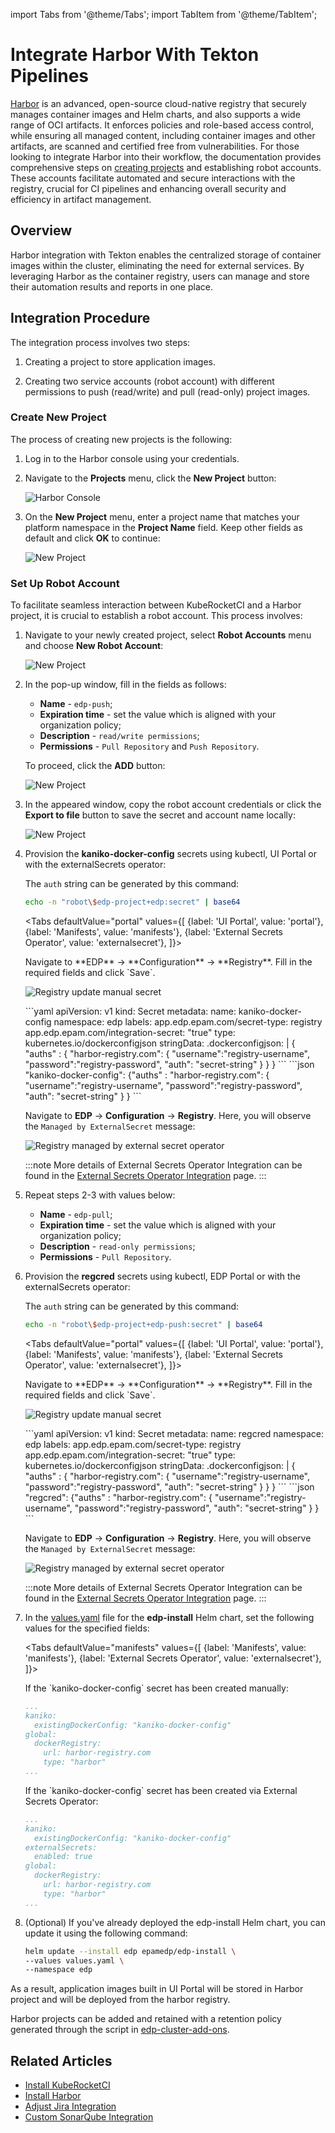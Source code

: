 import Tabs from '@theme/Tabs';
import TabItem from '@theme/TabItem';

# Integrate Harbor With Tekton Pipelines

[Harbor](https://goharbor.io/) is an advanced, open-source cloud-native registry that securely manages container images and Helm charts, and also supports a wide range of OCI artifacts. It enforces policies and role-based access control, while ensuring all managed content, including container images and other artifacts, are scanned and certified free from vulnerabilities. For those looking to integrate Harbor into their workflow, the documentation provides comprehensive steps on [creating projects](https://goharbor.io/docs/2.0.0/working-with-projects/create-projects/) and establishing robot accounts. These accounts facilitate automated and secure interactions with the registry, crucial for CI pipelines and enhancing overall security and efficiency in artifact management.

## Overview

Harbor integration with Tekton enables the centralized storage of container images within the cluster,
eliminating the need for external services. By leveraging Harbor as the container registry, users can manage
and store their automation results and reports in one place.

## Integration Procedure

The integration process involves two steps:

1. Creating a project to store application images.

2. Creating two service accounts (robot account) with different permissions to push (read/write) and pull (read-only) project images.

### Create New Project

The process of creating new projects is the following:

1. Log in to the Harbor console using your credentials.
2. Navigate to the **Projects** menu, click the **New Project** button:

    ![Harbor Console](../../assets/operator-guide/harbor-console-projects.png "Projects menu")

3. On the **New Project** menu, enter a project name that matches your platform namespace in the **Project Name** field. Keep other fields as default and click **OK** to continue:

    ![New Project](../../assets/operator-guide/harbor-new-project.png "New Project menu")

### Set Up Robot Account

To facilitate seamless interaction between KubeRocketCI and a Harbor project, it is crucial to establish a robot account. This process involves:

1. Navigate to your newly created project, select **Robot Accounts** menu and choose **New Robot Account**:

    ![New Project](../../assets/operator-guide/harbor-robot-accounts-menu.png "Create Robot Account menu")

2. In the pop-up window, fill in the fields as follows:

    * **Name** - `edp-push`;
    * **Expiration time** -  set the value which is aligned with your organization policy;
    * **Description** - `read/write permissions`;
    * **Permissions** - `Pull Repository` and `Push Repository`.

    To proceed, click the **ADD** button:

    ![New Project](../../assets/operator-guide/harbor-create-robot-account.png "Robot Accounts menu")

3. In the appeared window, copy the robot account credentials or click the **Export to file** button to save the secret and account name locally:

    ![New Project](../../assets/operator-guide/harbor-new-credentials-of-robot-account.png "New credentials for Robot Account")

4. Provision the **kaniko-docker-config** secrets using kubectl, UI Portal or with the externalSecrets operator:

    The `auth` string can be generated by this command:

    ```bash
    echo -n "robot\$edp-project+edp:secret" | base64
    ```

    <Tabs
      defaultValue="portal"
      values={[
        {label: 'UI Portal', value: 'portal'},
        {label: 'Manifests', value: 'manifests'},
        {label: 'External Secrets Operator', value: 'externalsecret'},
      ]}>

      <TabItem value="portal">
      Navigate to **EDP** -> **Configuration** -> **Registry**. Fill in the required fields and click `Save`.

      ![Registry update manual secret](../../assets/operator-guide/regcred-secret.png "Registry update manual secret")
      </TabItem>

      <TabItem value="manifests">
      ```yaml
        apiVersion: v1
        kind: Secret
        metadata:
          name: kaniko-docker-config
          namespace: edp
          labels:
            app.edp.epam.com/secret-type: registry
            app.edp.epam.com/integration-secret: "true"
        type: kubernetes.io/dockerconfigjson
        stringData:
          .dockerconfigjson: |
            {
              "auths" : {
                "harbor-registry.com":
                  {
                    "username":"registry-username",
                    "password":"registry-password",
                    "auth": "secret-string"
                  }
              }
            }
      ```
      </TabItem>

      <TabItem value="externalsecret">
      ```json
      "kaniko-docker-config":
        {"auths" : "harbor-registry.com":
          {
            "username":"registry-username",
            "password":"registry-password",
            "auth": "secret-string"
          }
        }
      ```

      Navigate to **EDP** -> **Configuration** -> **Registry**. Here, you will observe the `Managed by ExternalSecret` message:

      ![Registry managed by external secret operator](../../assets/operator-guide/kaniko-secret.png "Registry managed by external secret operator")

      :::note
        More details of External Secrets Operator Integration can be found in the [External Secrets Operator Integration](../external-secrets-operator-integration.md) page.
      :::
      </TabItem>

    </Tabs>

5. Repeat steps 2-3 with values below:

    * **Name** - `edp-pull`;
    * **Expiration time** -  set the value which is aligned with your organization policy;
    * **Description** - `read-only permissions`;
    * **Permissions** - `Pull Repository`.

6. Provision the **regcred** secrets using kubectl, EDP Portal or with the externalSecrets operator:

    The `auth` string can be generated by this command:<br />

    ```bash
    echo -n "robot\$edp-project+edp-push:secret" | base64
    ```

    <Tabs
      defaultValue="portal"
      values={[
        {label: 'UI Portal', value: 'portal'},
        {label: 'Manifests', value: 'manifests'},
        {label: 'External Secrets Operator', value: 'externalsecret'},
      ]}>

      <TabItem value="portal">
      Navigate to **EDP** -> **Configuration** -> **Registry**. Fill in the required fields and click `Save`.

      ![Registry update manual secret](../../assets/operator-guide/regcred-externalsecret.png "Registry update manual secret")
      </TabItem>

      <TabItem value="manifests">
      ```yaml
      apiVersion: v1
      kind: Secret
      metadata:
        name: regcred
        namespace: edp
        labels:
          app.edp.epam.com/secret-type: registry
          app.edp.epam.com/integration-secret: "true"
      type: kubernetes.io/dockerconfigjson
      stringData:
        .dockerconfigjson: |
          {
            "auths" : {
              "harbor-registry.com":
                {
                  "username":"registry-username",
                  "password":"registry-password",
                  "auth": "secret-string"
                }
            }
          }
      ```
      </TabItem>

      <TabItem value="externalsecret">
      ```json
      "regcred":
        {"auths" : "harbor-registry.com":
          {
            "username":"registry-username",
            "password":"registry-password",
            "auth": "secret-string"
          }
        }
      ```

      Navigate to **EDP** -> **Configuration** -> **Registry**. Here, you will observe the `Managed by ExternalSecret` message:

      ![Registry managed by external secret operator](../../assets/operator-guide/kaniko-externalsecret.png "Registry managed by external secret operator")

      :::note
        More details of External Secrets Operator Integration can be found in the [External Secrets Operator Integration](../external-secrets-operator-integration.md) page.
      :::
      </TabItem>
    </Tabs>

7. In the [values.yaml](https://github.com/epam/edp-install/blob/master/deploy-templates/values.yaml) file for the **edp-install** Helm chart, set the following values for the specified fields:

    <Tabs
      defaultValue="manifests"
      values={[
        {label: 'Manifests', value: 'manifests'},
        {label: 'External Secrets Operator', value: 'externalsecret'},
      ]}>

      <TabItem value="manifests">
      If the `kaniko-docker-config` secret has been created manually:

      ```yaml title="values.yaml"
      ...
      kaniko:
        existingDockerConfig: "kaniko-docker-config"
      global:
        dockerRegistry:
          url: harbor-registry.com
          type: "harbor"
      ...
      ```

      </TabItem>

      <TabItem value="externalsecret">
      If the `kaniko-docker-config` secret has been created via External Secrets Operator:

      ```yaml title="values.yaml"
      ...
      kaniko:
        existingDockerConfig: "kaniko-docker-config"
      externalSecrets:
        enabled: true
      global:
        dockerRegistry:
          url: harbor-registry.com
          type: "harbor"
      ...
      ```

      </TabItem>
    </Tabs>

8. (Optional) If you've already deployed the edp-install Helm chart, you can update it using the following command:

    ```bash
    helm update --install edp epamedp/edp-install \
    --values values.yaml \
    --namespace edp
    ```

As a result, application images built in UI Portal will be stored in Harbor project and will be deployed from the harbor registry.

Harbor projects can be added and retained with a retention policy generated through the script in [edp-cluster-add-ons](https://github.com/epam/edp-cluster-add-ons/tree/main/add-ons/harbor-ha/hack/harbor).

## Related Articles

* [Install KubeRocketCI](../install-kuberocketci.mdx)
* [Install Harbor](../artifacts-management/harbor-installation.md)
* [Adjust Jira Integration](../project-management-and-reporting/jira-integration.md)
* [Custom SonarQube Integration](../sonarqube.md)
